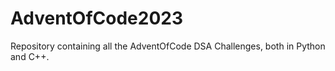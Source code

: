# AdventOfCode2023
Repository containing all the AdventOfCode DSA Challenges, both in Python and C++.
